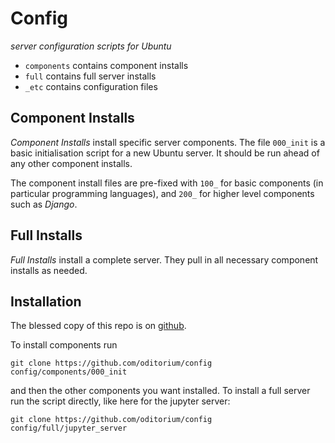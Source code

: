 # Config

_server configuration scripts for Ubuntu_

- `components` contains component installs
- `full` contains full server installs
- `_etc` contains configuration files


## Component Installs

*Component Installs* install specific server components. The file `000_init` is a basic
initialisation script for a new Ubuntu server. It should be run ahead of any other
component installs.

The component install files are pre-fixed with `100_` for basic components (in particular
programming languages), and `200_` for higher level components such as *Django*.


## Full Installs

*Full Installs* install a complete server. They pull in all necessary component installs
as needed.


## Installation

The blessed copy of this repo is on
[github](https://github.com/oditorium/config).

To install components run

    git clone https://github.com/oditorium/config
    config/components/000_init

and then the other components you want installed. To install a full server
run the script directly, like here for the jupyter server:

    git clone https://github.com/oditorium/config
    config/full/jupyter_server

